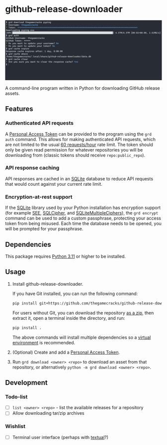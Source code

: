 # github-release-downloader

![A demonstration of the program in bash](/images/demo-2023-03-15.png)

A command-line program written in Python for downloading GitHub release assets.

## Features

### Authenticated API requests

A [Personal Access Token] can be provided to the program using the `grd auth`
command. This allows for making authenticated API requests, which are not
limited to the usual [60 requests/hour] rate limit. The token should only be
given read permission for whatever repositories you will be downloading from
(classic tokens should receive `repo:public_repo`).

[Personal Access Token]: https://github.com/settings/tokens
[60 requests/hour]: https://docs.github.com/en/rest/overview/resources-in-the-rest-api#rate-limiting

### API response caching

API responses are cached in an [SQLite] database to reduce API requests that
would count against your current rate limit.

[SQLite]: https://sqlite.org/index.html

### Encryption-at-rest support

If the [SQLite] library used by your Python installation has encryption support
(for example [SEE], [SQLCipher], and [SQLiteMultipleCiphers]), the `grd encrypt`
command can be used to add a custom passphrase, protecting your access token from
being misused. Each time the database needs to be opened, you will be prompted
for your passphrase.

[SEE]: https://sqlite.org/see/doc/release/www/readme.wiki
[SQLCipher]: https://github.com/sqlcipher/sqlcipher
[SQLiteMultipleCiphers]: https://github.com/utelle/SQLite3MultipleCiphers/

## Dependencies

This package requires [Python 3.11] or higher to be installed.

[Python 3.11]: https://www.python.org/downloads/

## Usage

1. Install github-release-downloader.

   If you have Git installed, you can run the following command:

   ```sh
   pip install git+https://github.com/thegamecracks/github-release-downloader
   ```

   For users without Git, you can download the repository [as a zip], then
   extract it, open a terminal inside the directory, and run:

   ```sh
   pip install .
   ```

   The above commands will install multiple dependencies
   so a [virtual environment] is recommended.

2. (Optional) Create and add a [Personal Access Token](#authenticated-api-requests).

3. Run `grd download <owner> <repo>` to download an asset from that repository,
   or alternatively `python -m grd download <owner> <repo>`.

[as a zip]: https://github.com/thegamecracks/github-release-downloader/archive/refs/heads/main.zip
[virtual environment]: https://docs.python.org/3/library/venv.html

## Development

### Todo-list

- [ ] `list <owner> <repo>` - list the available releases for a repository
- [ ] Allow downloading tar/zip archives

### Wishlist

- [ ] Terminal user interface (perhaps with [textual]?)

[textual]: https://github.com/Textualize/textual
